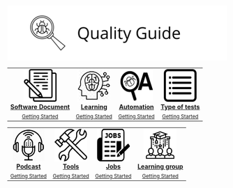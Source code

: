 ![Quality Guide](https://github.com/EloPo/Quality-guide/blob/master/image/quality-guide.png)


<center>
<table>
 <tr>
<td align="center"><a href="./"><img src="https://github.com/EloPo/Quality-guide/blob/master/image/document.png" width="75px;" height="75px;" alt="Software Document"/><br/><b>Software Document</b></a><br /><sub><a href="./">Getting Started</a></sub></td>
   
   <td align="center"><a href="./"><img src="https://github.com/EloPo/Quality-guide/blob/master/image/learning.png" width="75px;" height="75px;" alt="Learning"/><br/><b>Learning</b></a><br /><sub><a href="./">Getting Started</a></sub></td>
   
   <td align="center"><a href="./"><img src="https://github.com/EloPo/Quality-guide/blob/master/image/automation.png" width="75px;" height="75px;" alt="Automation"/><br/><b>Automation</b></a><br /><sub><a href="./">Getting Started</a></sub></td>

   <td align="center"><a href="./"><img src="https://github.com/EloPo/Quality-guide/blob/master/image/type%20of%20tests.png" width="75px;" height="75px;" alt="Type of tests"/><br/><b>Type of tests</b></a><br /><sub><a href="./">Getting Started</a></sub></td>
</tr>

 </table>
 
 <center>
 
 <table>
<tr>
 
 <td align="center"><a href="./"><img src="https://github.com/EloPo/Quality-guide/blob/master/image/podcast.jpg" width="75px;" height="75px;" alt="Podcast"/><br/><b>Podcast</b></a><br /><sub><a href="./">Getting Started</a></sub></td>
 
 <td align="center"><a href="./"><img src="https://github.com/EloPo/Quality-guide/blob/master/image/tools.png" width="75px;" height="75px;" alt="Tools"/><br/><b>Tools</b></a><br /><sub><a href="./">Getting Started</a></sub></td>
 
 <td align="center"><a href="./"><img src="https://github.com/EloPo/Quality-guide/blob/master/image/jobs.png" width="75px;" height="75px;" alt="Jobs"/><br/><b>Jobs</b></a><br /><sub><a href="./">Getting Started</a></sub></td>
 
 <td align="center"><a href="./"><img src="https://github.com/EloPo/Quality-guide/blob/master/image/learning%20group.jfif" width="75px;" height="75px;" alt="Learning group"/><br/><b>Learning group</b></a><br /><sub><a href="./">Getting Started</a></sub></td>
  
  </tr>
 </table>

